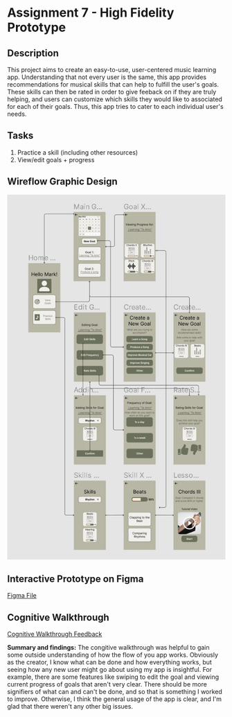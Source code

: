 # Assignment 7 - High Fidelity Prototype

## Description
This project aims to create an easy-to-use, user-centered music learning app. Understanding that not every user is the same, this app provides recommendations for musical skills that can help to fulfill the user's goals. These skills can then be rated in order to give feeback on if they are truly helping, and users can customize which skills they would like to associated for each of their goals. Thus, this app tries to cater to each individual user's needs.

## Tasks
1. Practice a skill (including other resources)
2. View/edit goals + progress


## Wireflow Graphic Design
![Wireflow Graphic Design](https://github.com/make-a-mark/dh110/blob/main/Assignment%207/Wireflow.JPG)

## Interactive Prototype on Figma
[Figma File](https://www.figma.com/file/RCKmmLJnkKoHWlwSmUGNZe/DH-110-Interface-Design-System?node-id=0%3A1)

## Cognitive Walkthrough
[Cognitive Walkthrough Feedback](https://docs.google.com/document/d/1zWXUOLrcEvOnWX0Sax-P--Sg0iHHjWfQYwsqwJyFXAM/edit?usp=sharing)

__Summary and findings:__
The congitive walkthrough was helpful to gain some outside understanding of how the flow of you app works. Obviously as the creator, I know what can be done and how everything works, but seeing how any new user might go about using my app is insightful. For example, there are some features like swiping to edit the goal and viewing current progress of goals that aren't very clear. There should be more signifiers of what can and can't be done, and so that is something I worked to improve. Otherwise, I think the general usage of the app is clear, and I'm glad that there weren't any other big issues.